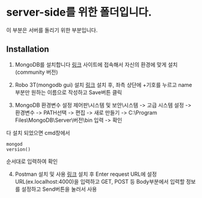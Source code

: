 # server-side를 위한 폴더입니다.
이 부분은 서버를 돌리기 위한 부분입니다.

## Installation
1. MongoDB를 설치합니다
[링크](https://www.mongodb.com/download-center?jmp=hompage#community)
사이트에 접속해서 자신의 환경에 맞게 설치(community 버전)

1. Robo 3T(mongodb gui) 설치
[링크](https://robomongo.org/download)
설치 후, 좌측 상단에 +기호를 누르고 name부분만 원하는 이름으로 작성하고 Save버튼 클릭

3. MongoDB 환경변수 설정
제어판\시스템 및 보안\시스템 -> 고급 시스템 설정 -> 환경변수 -> PATH선택 -> 편집 -> 새로 만들기 -> C:\Program Files\MongoDB\Server\버전\bin 입력 -> 확인

다 설치 되었으면 cmd창에서
```
mongod
version()
```
순서대로 입력하여 확인

4. Postman 설치 및 사용
[링크](https://www.getpostman.com/)
설치 후 Enter request URL에 설정 URL(ex.localhost:4000)을 입력하고 GET, POST 등 Body부분에서 입력할 정보를 설정하고 Send버튼을 눌러서 사용